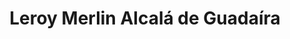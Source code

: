 ---
title: "Leroy Merlin Alcalá de Guadaíra"
url: /alcala-de-guadaira/leroy-merlin-alcala-de-guadaira-2/
shop: hágalo usted mismo
---